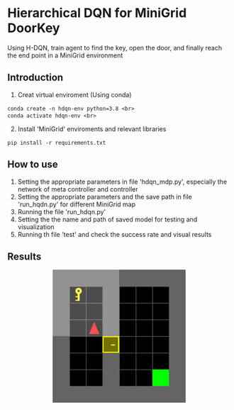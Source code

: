 # Hierarchical DQN for MiniGrid DoorKey
Using H-DQN, train agent to find the key, open the door, and finally reach the end point in a MiniGrid environment

## Introduction
1. Creat virtual enviroment (Using conda)
```
conda create -n hdqn-env python=3.8 <br>
conda activate hdqn-env <br>
```
2. Install 'MiniGrid' enviroments and relevant libraries
```
pip install -r requirements.txt
```

## How to use
1. Setting the appropriate parameters in file 'hdqn_mdp.py', especially the network of meta controller and controller
3. Setting the appropriate parameters and the save path in file 'run_hqdn.py' for different MiniGrid map
4. Running the file 'run_hdqn.py'
5. Setting the the name and path of saved model for testing and visualization
6. Running th file 'test' and check the success rate and visual results

## Results
<p align="center"><img width="300" src="results/MiniGrid_8x8_DoorKey/test_ep8000.gif"></p>

